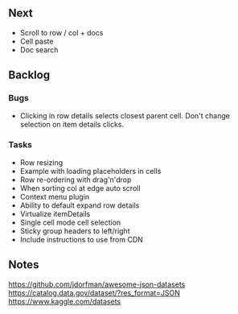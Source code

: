 ## Next

- Scroll to row / col + docs
- Cell paste
- Doc search

## Backlog

### Bugs

- Clicking in row details selects closest parent cell. Don't change selection on item details clicks.

### Tasks

- Row resizing
- Example with loading placeholders in cells
- Row re-ordering with drag'n'drop
- When sorting col at edge auto scroll
- Context menu plugin
- Ability to default expand row details
- Virtualize itemDetails
- Single cell mode cell selection
- Sticky group headers to left/right
- Include instructions to use from CDN

## Notes

https://github.com/jdorfman/awesome-json-datasets
https://catalog.data.gov/dataset/?res_format=JSON
https://www.kaggle.com/datasets
